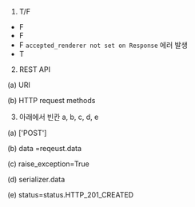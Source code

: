 1. T/F

- F
- F
- F `accepted_renderer not set on Response` 에러 발생
- T



2. REST API

(a) URI

(b) HTTP request methods



3. 아래에서 빈칸 a, b, c, d, e

(a) ['POST']

(b) data =reqeust.data

(c) raise_exception=True

(d) serializer.data

(e) status=status.HTTP_201_CREATED